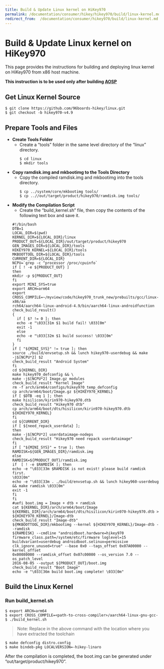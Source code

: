 ```yaml
---
title: Build & Update Linux kernel on HiKey970
permalink: /documentation/consumer/hikey/hikey970/build/linux-kernel.md.html
redirect_from:  /documentation/consumer/hikey970/build/linux-kernel.md.html
---
```


# Build & Update Linux kernel on HiKey970

This page provides the instructions for building and deploying linux
kernel on HiKey970 from x86 host machine.

**This instruction is to be used only after building [AOSP](aosp.md)**

## Get Linux Kernel Source

```shell
$ git clone https://github.com/96boards-hikey/linux.git
$ git checkout -b hikey970-v4.9
```

## Prepare Tools and Files

- **Create Tools Folder**
  - Create a “tools” folder in the same level directory of the “linux” directory.
    ```
    $ cd linux
    $ mkdir tools
    ```
- **Copy ramdisk.img and mkbootimg to the Tools Directory**
  - Copy the compiled ramdisk.img and mkbootimg into the tools directory.
    ```
    $ cp ../system/core/mkbootimg tools/
    $ cp ..//out/target/product/hikey970/ramdisk.img tools/
    ```
- **Modify the Compilation Script**
  - Create the “build_kernel.sh” file, then copy the contents of the following text box and save it.
  ```
  #!/bin/bash
  DTB=1
  LOCAL_DIR=$(pwd)
  KERNEL_DIR=${LOCAL_DIR}/linux
  PRODUCT_OUT=${LOCAL_DIR}/out/target/product/hikey970
  GEN_IMAGES_DIR=${LOCAL_DIR}/tools
  HIKEY970_KERNEL=${LOCAL_DIR}/tools
  MKBOOTTOOL_DIR=${LOCAL_DIR}/tools
  CURRENT_DIR=${LOCAL_DIR}
  NCPU=`grep -c ^processor /proc/cpuinfo`
  if [ ! -e ${PRODUCT_OUT} ]
  then
  mkdir -p ${PRODUCT_OUT}
  fi
  export MINI_SYS=true
  export ARCH=arm64
  export
  CROSS_COMPILE=~/myview/code/hikey970_trunk_new/prebuilts/gcc/linux-x86/aa
  rch64/aarch64-linux-android-4.9/bin/aarch64-linux-androidfunction
  check_build_result()
  {
    if [ $? != 0 ]; then
    echo -e "\033[31m $1 build fail! \033[0m"
    exit -1
    else
    echo -e "\033[32m $1 build success! \033[0m"
    fi
  }
  if [ "${MINI_SYS}" != true ]; then
  source ./build/envsetup.sh && lunch hikey970-userdebug && make
  -j$[NCPU*2] $2
  check_build_result "Android System"
  fi
  cd ${KERNEL_DIR}
  make hikey970_defconfig && \
  make -j$[NCPU*2] Image.gz modules
  check_build_result "Kernel Image"
  rm -f arch/arm64/configs/hikey970_temp_defconfig
  cp arch/arm64/boot/Image.gz ${HIKEY970_KERNEL}
  if [ $DTB -eq 1 ]; then
  make hisilicon/kirin970-hikey970.dtb
  check_build_result "Hikey970 dtb"
  cp arch/arm64/boot/dts/hisilicon/kirin970-hikey970.dtb
  ${HIKEY970_KERNEL}
  fi
  cd ${CURRENT_DIR}
  if [ ${need_repack_userdata} ];
  then
  make -j$[NCPU*2] userdataimage-nodeps
  check_build_result "Hikey970 need repack userdataimage"
  fi
  if [ "${MINI_SYS}" = true ]; then
  RAMDISK=${GEN_IMAGES_DIR}/ramdisk.img
  else
  RAMDISK=${PRODUCT_OUT}/ramdisk.img
  if  [ ! -e $RAMDISK ]; then
  echo -e "\033[33m $RAMDISK is not exist! please build ramdisk first.
  \033[0m"
  echo -e "\033[33m . ./build/envsetup.sh && lunch hikey960-userdebug
  && make ramdisk \033[0m"
  exit -1
  fi
  fi
  #uefi boot.img = Image + dtb + ramdisk
  cat ${KERNEL_DIR}/arch/arm64/boot/Image
  ${KERNEL_DIR}/arch/arm64/boot/dts/hisilicon/kirin970-hikey970.dtb >
  ${HIKEY970_KERNEL}/Image-dtb
  check_build_result "Image-dtb"
  ${MKBOOTTOOL_DIR}/mkbootimg --kernel ${HIKEY970_KERNEL}/Image-dtb --ramdisk
  ${RAMDISK} --cmdline "androidboot.hardware=hikey970
  firmware_class.path=/system/etc/firmware loglevel=15
  buildvariant=userdebug androidboot.selinux=permissive
  clk_ignore_unused=true" --base 0x0 --tags_offset 0x07A00000 --kernel_offset
  0x00080000 --ramdisk_offset 0x07c00000 --os_version 7.0 --os_patch_level
  2016-08-05 --output ${PRODUCT_OUT}/boot.img
  check_build_result "Boot Image"
  echo -e "\033[36m build boot.img complete! \033[0m"
  ```

## Build the Linux Kernel

### Run build_kernel.sh

```shell
$ export ARCH=arm64
$ export CROSS_COMPILE=<path-to-cross-compiler>/aarch64-linux-gnu-gcc-
$ ./build_kernel.sh
```
> Note: Replace <path-to-cross-compiler> in the above command with the location
>       where you have extracted the toolchain

```shell
$ make defconfig distro.config
$ make bindeb-pkg LOCALVERSION=-hikey-linaro
```

After the compilation is completed, the boot.img can be generated under “out/target/product/hikey970”.
